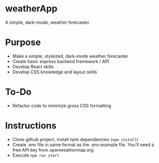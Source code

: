 # weatherApp
A simple, dark-mode, weather forecaster.

# Purpose
- Make a simple, styleized, dark-mode weather forecaster
- Create basic express backend framework / API
- Develop React skills
- Develop CSS knowledge and layout skills

# To-Do
- Refactor code to minimize gross CSS formatting

# Instructions
- Clone github project, install npm dependencies (`npm install`)
- Create .env file in same format as the .env.example file. You'll need a free API key from openweathermap.org
- Execute `npm run start`
